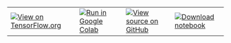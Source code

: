 <table class='tfo-notebook-buttons' align='left'>
  <td>
    <a target='_blank' href='https://www.tensorflow.org/guide/function'><img src='https://www.tensorflow.org/images/tf_logo_32px.png' />View on TensorFlow.org</a>
  </td>
  <td>
    <a target='_blank' href='https://colab.research.google.com/github/tensorflow/docs/blob/master/site/en/guide/function.ipynb'><img src='https://www.tensorflow.org/images/colab_logo_32px.png' />Run in Google Colab</a>
  </td>
  <td>
    <a target='_blank' href='https://github.com/tensorflow/docs/blob/master/site/en/guide/function.ipynb'>
    <img src='https://www.tensorflow.org/images/GitHub-Mark-32px.png' />View source on GitHub</a>
  </td>
  <td>
    <a href='https://storage.googleapis.com/tensorflow_docs/docs/site/en/guide/function.ipynb'><img src='https://www.tensorflow.org/images/download_logo_32px.png' />Download notebook</a>
  </td>
</table>
